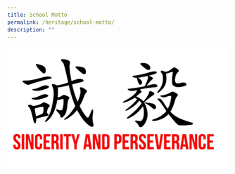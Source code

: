 ```yaml
---
title: School Motto
permalink: /heritage/school-motto/
description: ""
---
```

![](/images/motto-copy.jpeg)